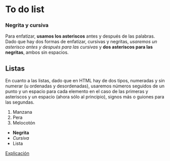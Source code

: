 # To do list

### Negrita y cursiva

Para enfatizar, **usamos los asteriscos** antes y después de las palabras. Dado que hay dos formas de enfatizar, cursivas y negritas, *usaremos un asterisco antes y después para las cursivas* y **dos asteriscos para las negritas**, ambos sin espacios.

## Listas
En cuanto a las listas, dado que en HTML hay de dos tipos, numeradas y sin numerar (u ordenadas y desordenadas), usaremos números seguidos de un punto y un espacio para cada elemento en el caso de las primeras y asteriscos y un espacio (ahora sólo al principio), signos más o guiones para las segundas.

1. Manzana
2. Pera
3. Melocotón

* **Negrita**
* *Cursiva*
* Lista

[Explicación](https://www.genbeta.com/guia-de-inicio/que-es-markdown-para-que-sirve-y-como-usarlo)
